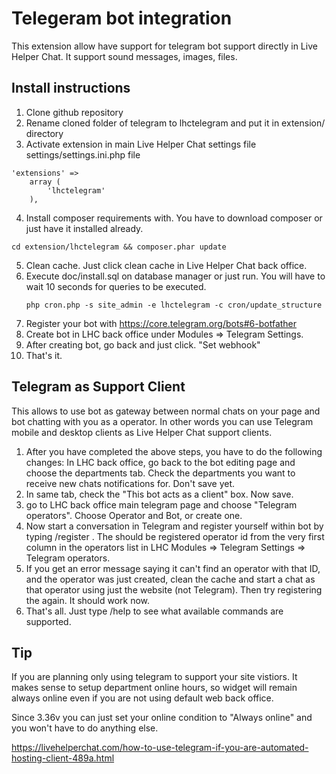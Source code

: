 # Telegeram bot integration

This extension allow have support for telegram bot support directly in Live Helper Chat. It support sound messages, images, files.

## Install instructions

1. Clone github repository
2. Rename cloned folder of telegram to lhctelegram and put it in extension/ directory
3. Activate extension in main Live Helper Chat settings file settings/settings.ini.php file
``` 
'extensions' => 
    array (          
        'lhctelegram'
    ),
```
4. Install composer requirements with. You have to download composer or just have it installed already.
``` 
cd extension/lhctelegram && composer.phar update
``` 
5. Clean cache. Just click clean cache in Live Helper Chat back office.
6. Execute doc/install.sql on database manager or just run. You will have to wait 10 seconds for queries to be executed.
    ```
    php cron.php -s site_admin -e lhctelegram -c cron/update_structure
    ```
7. Register your bot with https://core.telegram.org/bots#6-botfather
8. Create bot in LHC back office under Modules => Telegram Settings.
9. After creating bot, go back and just click. "Set webhook"
10. That's it.

## Telegram as Support Client
This allows to use bot as gateway between normal chats on your page and bot chatting with you as a operator. In other words you can use Telegram mobile and desktop clients as Live Helper Chat support clients.

1. After you have completed the above steps, you have to do the following changes: In LHC back office, go back to the bot editing page and choose the departments tab. Check the departments you want to receive new chats notifications for. Don't save yet.
2. In same tab, check the "This bot acts as a client" box. Now save.
3. go to LHC back office main telegram page and choose "Telegram operators". Choose Operator and Bot, or create one.
4. Now start a conversation in Telegram and register yourself within bot by typing /register <id>. The <id> should be registered operator id from the very first column in the operators list in LHC Modules => Telegram Settings => Telegram operators.
5. If you get an error message saying it can't find an operator with that ID, and the operator was just created, clean the cache and start a chat as that operator using just the website (not Telegram). Then try registering the <id> again. It should work now.
6. That's all. Just type /help to see what available commands are supported.
    
## Tip
If you are planning only using telegram to support your site vistiors. It makes sense to setup department online hours, so widget will remain always online even if you are not using default web back office.

Since 3.36v you can just set your online condition to "Always online" and you won't have to do anything else.

https://livehelperchat.com/how-to-use-telegram-if-you-are-automated-hosting-client-489a.html
